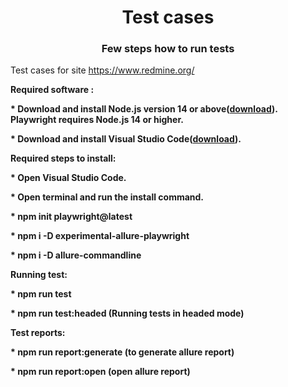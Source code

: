 <h1 align="center">Test cases</h1>
<h3 align="center">Few steps how to run tests</h3>

Test cases for site https://www.redmine.org/

<b>Required software :

<p>* Download and install Node.js version 14 or above(<a href="https://nodejs.org/en/download/">download</a>). Playwright requires Node.js 14 or higher.</p>
<p>* Download and install Visual Studio Code(<a href="https://code.visualstudio.com/download">download</a>).</p>

Required steps to install:

<p>* Open Visual Studio Code.</p>
<p>* Open terminal and run the install command.</p>
<p>* npm init playwright@latest</p>
<p>* npm i -D experimental-allure-playwright</p>
<p>* npm i -D allure-commandline</p>

Running test:

<p>* npm run test</p>
<p>* npm run test:headed (Running tests in headed mode)</p>

Test reports:

<p>* npm run report:generate (to generate allure report)</p>
<p>* npm run report:open  (open allure report)</p>
